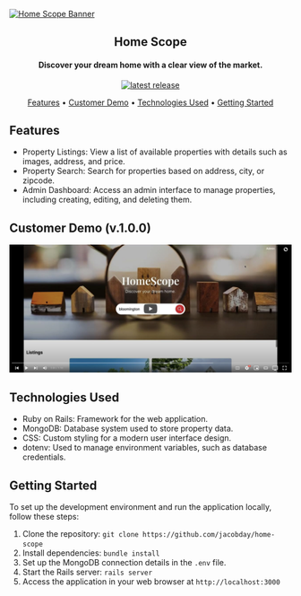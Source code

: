 [![Home Scope Banner](./readme/readme-header.png)](https://github.com/jacobday/home-scope)

<h2 align="center">Home Scope</h2>

<div align="center">

<h4>Discover your dream home with a clear view of the market.</h4>

  <p>
    <a href="https://github.com/jacobday/home-scope/releases/latest">
        <img alt="latest release" src="https://badgen.net/github/release/jacobday/home-scope">
    </a>
  </p>

  <div>
    <a href="#features">Features</a> •
    <a href="#customer-demo-v100">Customer Demo</a> •
    <a href="#technologies-used">Technologies Used</a> •
    <a href="#getting-started">Getting Started</a>
  </div>

</div>

## Features
- Property Listings: View a list of available properties with details such as images, address, and price.
- Property Search: Search for properties based on address, city, or zipcode.
- Admin Dashboard: Access an admin interface to manage properties, including creating, editing, and deleting them.

## Customer Demo (v.1.0.0)

[![Home Scope Demo Video](./readme/video-thumbnail.png)](https://youtu.be/3-bj9XmvFo0 "Home Scope Demo Video")

## Technologies Used
- Ruby on Rails: Framework for the web application.
- MongoDB: Database system used to store property data.
- CSS: Custom styling for a modern user interface design.
- dotenv: Used to manage environment variables, such as database credentials.

## Getting Started
To set up the development environment and run the application locally, follow these steps:

1. Clone the repository: `git clone https://github.com/jacobday/home-scope`
1. Install dependencies: `bundle install`
1. Set up the MongoDB connection details in the `.env` file.
1. Start the Rails server: `rails server`
1. Access the application in your web browser at `http://localhost:3000`
